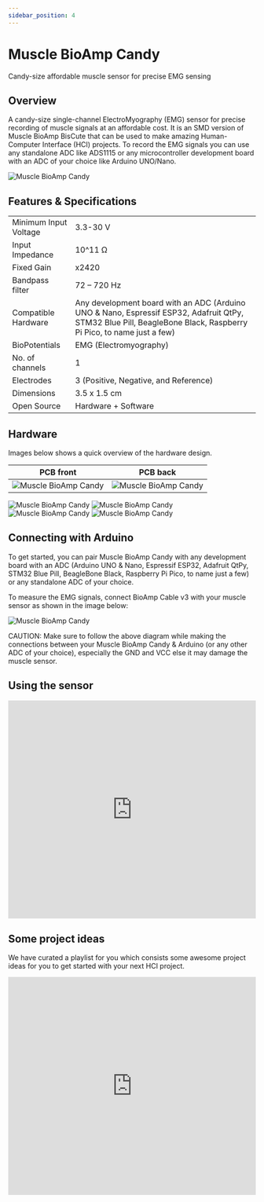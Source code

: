 ```yaml
---
sidebar_position: 4
---
```


# Muscle BioAmp Candy
Candy-size affordable muscle sensor for precise EMG sensing

## Overview
A candy-size single-channel ElectroMyography (EMG) sensor for precise recording of muscle signals at an affordable cost. It is an SMD version of Muscle BioAmp BisCute that can be used to make amazing Human-Computer Interface (HCI) projects. To record the EMG signals you can use any standalone ADC like ADS1115 or any microcontroller development board with an ADC of your choice like Arduino UNO/Nano.

![Muscle BioAmp Candy](img/Muscle%20BioAmp%20Candy/Muscle-BioAmp-Candy-front.jpg) 

## Features & Specifications

|||
| :------- | :-------- |
|Minimum Input Voltage|3.3-30 V|
|Input Impedance|10^11 Ω|
|Fixed Gain|x2420|
|Bandpass filter|72 – 720 Hz|
|Compatible Hardware|Any development board with an ADC (Arduino UNO & Nano, Espressif ESP32, Adafruit QtPy, STM32 Blue Pill, BeagleBone Black, Raspberry Pi Pico, to name just a few)|
|BioPotentials|EMG (Electromyography)|
|No. of channels|1|
|Electrodes|3 (Positive, Negative, and Reference)|
|Dimensions|3.5 x 1.5 cm|
|Open Source|Hardware + Software|


## Hardware
Images below shows a quick overview of the hardware design.

| PCB front | PCB back |
| :-------: | :--------: |
| ![Muscle BioAmp Candy](img/Muscle%20BioAmp%20Candy/PCBfront.png) | ![Muscle BioAmp Candy](img/Muscle%20BioAmp%20Candy/PCBback.png) |

![Muscle BioAmp Candy](img/Muscle%20BioAmp%20Candy/Muscle%20BioAmp%20Candy_front.png)
![Muscle BioAmp Candy](img/Muscle%20BioAmp%20Candy/Muscle%20BioAmp%20Candy_back.png)
![Muscle BioAmp Candy](img/Muscle%20BioAmp%20Candy/dimensions.png)
![Muscle BioAmp Candy](img/Muscle%20BioAmp%20Candy/schematic.png)


## Connecting with Arduino

To get started, you can pair Muscle BioAmp Candy with any development board with an ADC (Arduino UNO & Nano, Espressif ESP32, Adafruit QtPy, STM32 Blue Pill, BeagleBone Black, Raspberry Pi Pico, to name just a few) or any standalone ADC of your choice.

To measure the EMG signals, connect BioAmp Cable v3 with your muscle sensor as shown in the image below:

![Muscle BioAmp Candy](img/Muscle%20BioAmp%20Candy/Muscle-BioAmp-Candy-Arduino-EMG-Recording.jpg)

CAUTION: Make sure to follow the above diagram while making the connections between your Muscle BioAmp Candy & Arduino (or any other ADC of your choice), especially the GND and VCC else it may damage the muscle sensor.

## Using the sensor

<iframe width="100%" height="444" src="https://www.youtube.com/embed/lPX2TGBcHOA" title="How to use Muscle BioAmp Candy? | Muscle Sensor (EMG) | @Arduino | Upside Down Labs" frameborder="0" allow="accelerometer; autoplay; clipboard-write; encrypted-media; gyroscope; picture-in-picture; web-share" allowfullscreen></iframe>


## Some project ideas

We have curated a playlist for you which consists some awesome project ideas for you to get started with your next HCI project.
<iframe width="100%" height="444" src="https://www.youtube.com/embed/videoseries?list=PLtkEloJ7UnkQIoz1HK4IXWujCB8hKdiKU" title="YouTube video player" frameborder="0" allow="accelerometer; autoplay; clipboard-write; encrypted-media; gyroscope; picture-in-picture; web-share" allowfullscreen></iframe>